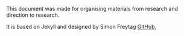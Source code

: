 This document was made for organising materials from research and direction to research.

It is based on Jekyll and designed by Simon Freytag [GitHub](https://github.com/sfreytag/friday-theme),
